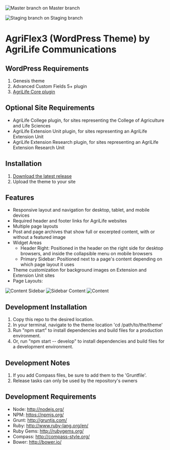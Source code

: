 ![Master branch](https://codeship.com/projects/d0772a40-d81f-0133-7930-2a00185afc36/status?branch=master) on Master branch

![Staging branch](https://codeship.com/projects/d0772a40-d81f-0133-7930-2a00185afc36/status?branch=staging) on Staging branch

# AgriFlex3 (WordPress Theme) by AgriLife Communications

## WordPress Requirements

1. Genesis theme
2. Advanced Custom Fields 5+ plugin
3. [AgriLife Core plugin](https://github.com/agrilife/agrilife-core)

## Optional Site Requirements

* AgriLife College plugin, for sites representing the College of Agriculture and Life Sciences
* AgriLife Extension Unit plugin, for sites representing an AgriLife Extension Unit
* AgriLife Extension Research plugin, for sites representing an AgriLife Extension Research Unit

## Installation

1. [Download the latest release](https://github.com/AgriLife/AgriFlex3/releases/latest)
2. Upload the theme to your site

## Features

* Responsive layout and navigation for desktop, tablet, and mobile devices
* Required header and footer links for AgriLife websites
* Multiple page layouts
* Post and page archives that show full or excerpted content, with or without a featured image
* Widget Areas
    * Header Right: Positioned in the header on the right side for desktop browsers, and inside the collapsible menu on mobile browsers
    * Primary Sidebar: Positioned next to a page's content depending on which page layout it uses
* Theme customization for background images on Extension and Extension Unit sites
* Page Layouts:

![Content Sidebar](http://agrilife.org/fishnutrition/wp-content/themes/genesis/lib/admin/images/layouts/cs.gif)
![Sidebar Content](http://agrilife.org/fishnutrition/wp-content/themes/genesis/lib/admin/images/layouts/sc.gif)
![Content](http://agrilife.org/fishnutrition/wp-content/themes/genesis/lib/admin/images/layouts/c.gif)

## Development Installation

1. Copy this repo to the desired location.
2. In your terminal, navigate to the theme location 'cd /path/to/the/theme'
3. Run "npm start" to install dependencies and build files for a production environment.
4. Or, run "npm start -- develop" to install dependencies and build files for a development environment.

## Development Notes

1. If you add Compass files, be sure to add them to the 'Gruntfile'.
2. Release tasks can only be used by the repository's owners

## Development Requirements

* Node: http://nodejs.org/
* NPM: https://npmjs.org/
* Grunt: http://gruntjs.com/
* Ruby: http://www.ruby-lang.org/en/
* Ruby Gems: http://rubygems.org/
* Compass: http://compass-style.org/
* Bower: http://bower.io/

